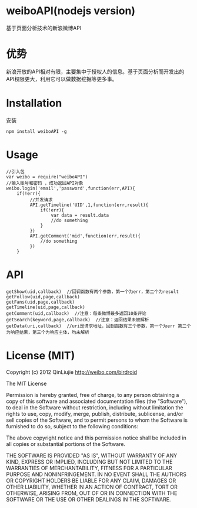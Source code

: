 weiboAPI(nodejs version)
======================
基于页面分析技术的新浪微博API
# 优势
新浪开放的API相对有限，主要集中于授权人的信息。基于页面分析而开发出的API权限更大，利用它可以做数据挖掘等更多事。
# Installation
安装
```
npm install weiboAPI -g
```
# Usage
```
//引入包
var weibo = require("weiboAPI")
//输入账号和密码 ，成功返回API对象
weibo.login('email','password',function(err,API){
	if(!err){
	     //并发请求
	     API.getTimeline('UID',1,function(err,result){
	         if(!err){
	             var data = result.data
	             //do something
	         }
	     })
     	 API.getComment('mid',function(err,result){
		     //do something
	     })
	}
```
# API
```
getShow(uid,callback)  //回调函数有两个参数，第一个为err，第二个为result
getFollow(uid,page,callback)
getFans(uid,page,callback)
getTimeline(uid,page,callback)
getComment(uid,callback)  //注意：每条微博最多返回10条评论
getSearch(keyword,page,callback)  //注意：返回结果未被解析
getData(uri,callback)  //uri是请求地址，回到函数有三个参数，第一个为err 第二个为响应结果，第三个为响应主体，均未解析
```

# License (MIT)
Copyright (c) 2012 QinLiujie
http://weibo.com/birdroid

The MIT License

Permission is hereby granted, free of charge, to any person obtaining
a copy of this software and associated documentation files (the
"Software"), to deal in the Software without restriction, including
without limitation the rights to use, copy, modify, merge, publish,
distribute, sublicense, and/or sell copies of the Software, and to
permit persons to whom the Software is furnished to do so, subject to
the following conditions:

The above copyright notice and this permission notice shall be
included in all copies or substantial portions of the Software.

THE SOFTWARE IS PROVIDED "AS IS", WITHOUT WARRANTY OF ANY KIND,
EXPRESS OR IMPLIED, INCLUDING BUT NOT LIMITED TO THE WARRANTIES OF
MERCHANTABILITY, FITNESS FOR A PARTICULAR PURPOSE AND
NONINFRINGEMENT. IN NO EVENT SHALL THE AUTHORS OR COPYRIGHT HOLDERS BE
LIABLE FOR ANY CLAIM, DAMAGES OR OTHER LIABILITY, WHETHER IN AN ACTION
OF CONTRACT, TORT OR OTHERWISE, ARISING FROM, OUT OF OR IN CONNECTION
WITH THE SOFTWARE OR THE USE OR OTHER DEALINGS IN THE SOFTWARE.
